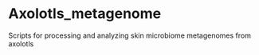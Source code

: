 # Axolotls_metagenome
Scripts for processing and analyzing skin microbiome metagenomes from axolotls
